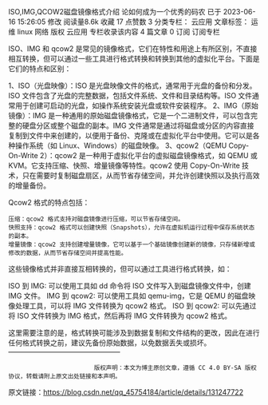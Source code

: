 ISO,IMG,QCOW2磁盘镜像格式介绍
论如何成为一个优秀的码农
已于 2023-06-16 15:26:05 修改
阅读量8.6k
收藏 17
点赞数 3
分类专栏： 云应用 文章标签： 运维 linux 网络
版权
云应用 专栏收录该内容
4 篇文章 0 订阅
订阅专栏

ISO、IMG 和 qcow2 是常见的镜像格式，它们在特性和用途上有所区别，不直接相互转换，但可以通过一些工具进行格式转换和转换到其他的虚拟化平台。下面是它们的特点和区别：

1、ISO（光盘映像）：ISO 是光盘映像文件的格式，通常用于光盘的备份和分发。ISO 文件包含了光盘的完整数据，包括文件系统、文件和目录结构等。ISO 文件通常用于创建可启动的光盘，如操作系统安装光盘或软件安装程序。
2、IMG（原始镜像）：IMG 是一种通用的原始磁盘镜像格式，它是一个二进制文件，可以包含完整的硬盘分区或整个磁盘的副本。IMG 文件通常是通过将磁盘或分区的内容直接复制到文件中来创建的，以便用于备份、克隆或在虚拟化平台中使用。它可以是各种操作系统（如 Linux、Windows）的磁盘映像。
3、qcow2（QEMU Copy-On-Write 2）：qcow2 是一种用于虚拟化平台的虚拟磁盘镜像格式，如 QEMU 或 KVM。它支持压缩、快照、增量镜像等特性。qcow2 使用 Copy-On-Write 技术，只在需要时复制磁盘扇区，从而节省存储空间，并允许创建快照以及执行高效的增量备份。

Qcow2 格式的特点包括：

    压缩：qcow2 格式支持对磁盘镜像进行压缩，可以节省存储空间。
    快照支持：qcow2 格式可以创建快照（Snapshots），允许在虚拟机运行过程中保存系统状态的副本。
    增量镜像：qcow2 支持创建增量镜像，它可以基于一个基础镜像创建新的镜像，只存储新增或修改的数据，从而节省存储空间并提高性能。

这些镜像格式并非直接互相转换的，但可以通过工具进行格式转换，如：

ISO 到 IMG: 可以使用工具如 dd 命令将 ISO 文件写入到磁盘镜像文件中，创建 IMG 文件。
IMG 到 qcow2: 可以使用工具如 qemu-img，它是 QEMU 的磁盘映像处理工具，可以将 IMG 文件转换为 qcow2 格式。
ISO 到 qcow2: 可以先通过将 ISO 文件转换为 IMG 格式，然后再将 IMG 文件转换为 qcow2 格式。

这里需要注意的是，格式转换可能涉及到数据复制和文件结构的更改，因此在进行任何格式转换之前，建议先备份原始数据，以免数据丢失或损坏。
————————————————

                            版权声明：本文为博主原创文章，遵循 CC 4.0 BY-SA 版权协议，转载请附上原文出处链接和本声明。

原文链接：https://blog.csdn.net/qq_45754184/article/details/131247722